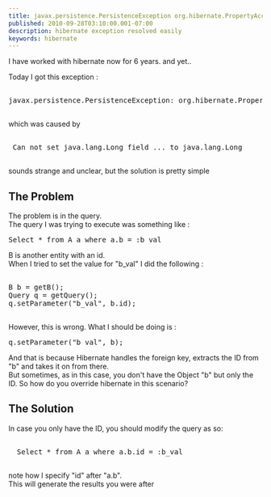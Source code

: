 ```yaml
---
title: javax.persistence.PersistenceException org.hibernate.PropertyAccessException could not get a field value by reflection getter
published: 2010-09-28T03:10:00.001-07:00
description: hibernate exception resolved easily
keywords: hibernate
---
```


<div dir="ltr" style="text-align: left;" trbidi="on" class="mograblog">

I have worked with hibernate now for 6 years. and yet..

Today I got this exception :

<pre>  
javax.persistence.PersistenceException: org.hibernate.PropertyAccessException: could not get a field value by reflection getter of my.pkg.ClassName  
 </pre>

which was caused by

<pre>  
 Can not set java.lang.Long field ... to java.lang.Long  
 </pre>

sounds strange and unclear, but the solution is pretty simple

## The Problem

The problem is in the query.  
The query I was trying to execute was something like :  

<pre>Select * from A a where a.b = :b_val</pre>

B is another entity with an id.  
When I tried to set the value for "b_val" I did the following :  

<pre>  
B b = getB();  
Query q = getQuery();   
q.setParameter("b_val", b.id);   
 </pre>

However, this is wrong. What I should be doing is :  

<pre>q.setParameter("b_val", b);</pre>

And that is because Hibernate handles the foreign key, extracts the ID from "b" and takes it on from there.  
But sometimes, as in this case, you don't have the Object "b" but only the ID. So how do you override hibernate in this scenario?

## The Solution

In case you only have the ID, you should modify the query as so:  

<pre>  
  Select * from A a where a.b.id = :b_val  
 </pre>

note how I specify "id" after "a.b".  
This will generate the results you were after</div>